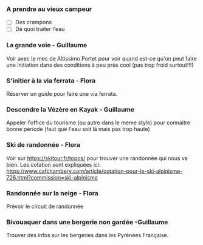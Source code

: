 ### A prendre au vieux campeur

- [ ] Des crampons
- [ ] De quoi traiter l'eau

### La grande voie - Guillaume

Voir avec le mec de Altissimo Portet pour voir quand est-ce qu'on peut faire une initiation dans des conditions à peu près cool (pas trop froid surtout!!!)


### S'initier à la via ferrata - Flora

Réserver un guide pour faire une via ferrata.

### Descendre la Vézère en Kayak - Guillaume

Appeler l'office du tourisme (ou autre dans le meme style) pour connaitre bonne période (faut que l'eau soit là mais pas trop haute)

### Ski de randonnée - Flora

Voir sur https://skitour.fr/topos/ pour trouver une randonnée qui nous va bien. 
Les cotation sont expliquées ici: https://www.cafchambery.com/article/cotation-pour-le-ski-alpinisme-726.html?commission=ski-alpinisme 

### Randonnée sur la neige - Flora

Prévoir le circuit de randonnée

### Bivouaquer dans une bergerie non gardée -Guillaume

Trouver des infos sur les bergeries dans les Pyrénées Française.